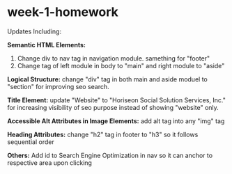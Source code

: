 # week-1-homework
Updates Including:


<b>Semantic HTML Elements:</b>
1. Change div to nav tag in navigation module. samething for "footer"
2. Change tag of left module in body to "main" and right module to "aside"

<b>Logical Structure:</b>
change "div" tag in both main and aside moduel to "section" for improving seo search.

<b>Title Element:</b>
update "Website" to "Horiseon Social Solution Services, Inc." for increasing visibility of seo purpose instead of showing "website" only.

<b>Accessible Alt Attributes in Image Elements:</b>
add alt tag into  any "img" tag


<b>Heading Attributes:</b>
change "h2" tag in footer to "h3" so it follows sequential order

<b>Others:</b>
Add id to Search Engine Optimization in nav so it can anchor to respective area upon clicking
